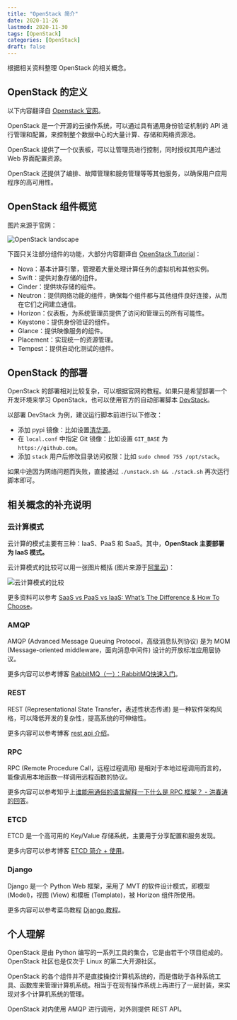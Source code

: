 ```yaml
---
title: "OpenStack 简介"
date: 2020-11-26
lastmod: 2020-11-30
tags: [OpenStack]
categories: [OpenStack]
draft: false
---
```


根据相关资料整理 OpenStack 的相关概念。

<!--more-->

## OpenStack 的定义

以下内容翻译自 [Openstack 官网](https://www.openstack.org/software/)。

OpenStack 是一个开源的云操作系统，可以通过具有通用身份验证机制的 API 进行管理和配置，来控制整个数据中心的大量计算、存储和网络资源池。

OpenStack 提供了一个仪表板，可以让管理员进行控制，同时授权其用户通过 Web 界面配置资源。

OpenStack 还提供了编排、故障管理和服务管理等等其他服务，以确保用户应用程序的高可用性。

## OpenStack 组件概览

图片来源于官网：

![OpenStack landscape](/images/openstack/landscape.png)

下面只关注部分组件的功能，大部分内容翻译自 [OpenStack Tutorial](https://mindmajix.com/openstack-tutorial)：

- Nova：基本计算引擎，管理着大量处理计算任务的虚拟机和其他实例。
- Swift：提供对象存储的组件。
- Cinder：提供块存储的组件。
- Neutron：提供网络功能的组件，确保每个组件都与其他组件良好连接，从而在它们之间建立通信。
- Horizo​​n：仪表板，为系统管理员提供了访问和管理云的所有可能性。
- Keystone：提供身份验证的组件。
- Glance：提供映像服务的组件。
- Placement：实现统一的资源管理。
- Tempest：提供自动化测试的组件。

## OpenStack 的部署

OpenStack 的部署相对比较复杂，可以根据官网的教程。如果只是希望部署一个开发环境来学习 OpenStack，也可以使用官方的自动部署脚本 [DevStack](https://opendev.org/openstack/devstack)。

以部署 DevStack 为例，建议运行脚本前进行以下修改：

- 添加 pypi 镜像：比如设置[清华源](https://mirrors.tuna.tsinghua.edu.cn/help/pypi/)。
- 在 `local.conf` 中指定 Git 镜像：比如设置 `GIT_BASE` 为 `https://github.com`。
- 添加 `stack` 用户后修改目录访问权限：比如 `sudo chmod 755 /opt/stack`。

如果中途因为网络问题而失败，直接通过 `./unstack.sh && ./stack.sh` 再次运行脚本即可。

## 相关概念的补充说明

### 云计算模式

云计算的模式主要有三种：IaaS、PaaS 和 SaaS。其中，**OpenStack 主要部署为 IaaS 模式。**

云计算模式的比较可以用一张图片概括 (图片来源于[阿里云](https://www.alibabacloud.com/zh/knowledge/difference-between-iaas-paas-saas))：

![云计算模式的比较](/images/openstack/difference.png)

更多资料可以参考 [SaaS vs PaaS vs IaaS: What’s The Difference & How To Choose](https://www.bmc.com/blogs/saas-vs-paas-vs-iaas-whats-the-difference-and-how-to-choose/)。

### AMQP

AMQP (Advanced Message Queuing Protocol，高级消息队列协议) 是为 MOM (Message-oriented middleware，面向消息中间件) 设计的开放标准应用层协议。

更多内容可以参考博客 [RabbitMQ（一）：RabbitMQ快速入门](https://www.cnblogs.com/sgh1023/p/11217017.html)。

### REST

REST (Representational State Transfer，表述性状态传递) 是一种软件架构风格，可以降低开发的复杂性，提高系统的可伸缩性。

更多内容可以参考博客 [rest api 介绍](https://www.jianshu.com/p/75389ea9a90b)。

### RPC

RPC (Remote Procedure Call，远程过程调用) 是相对于本地过程调用而言的，能像调用本地函数一样调用远程函数的协议。

更多内容可以参考知乎上[谁能用通俗的语言解释一下什么是 RPC 框架？ - 洪春涛的回答](https://www.zhihu.com/question/25536695/answer/221638079)。

### ETCD

ETCD 是一个高可用的 Key/Value 存储系统，主要用于分享配置和服务发现。

更多内容可以参考博客 [ETCD 简介 + 使用](https://blog.csdn.net/bbwangj/article/details/82584988)。

### Django

Django 是一个 Python Web 框架，采用了 MVT 的软件设计模式，即模型 (Model)，视图 (View) 和模板 (Template)，被 Horizon 组件所使用。

更多内容可以参考菜鸟教程 [Django 教程](https://www.runoob.com/django/django-tutorial.html)。

## 个人理解

OpenStack 是由 Python 编写的一系列工具的集合，它是由若干个项目组成的。OpenStack 社区也是仅次于 Linux 的第二大开源社区。

OpenStack 的各个组件并不是直接操控计算机系统的，而是借助于各种系统工具、函数库来管理计算机系统。相当于在现有操作系统上再进行了一层封装，来实现对多个计算机系统的管理。

OpenStack 对内使用 AMQP 进行调用，对外则提供 REST API。
